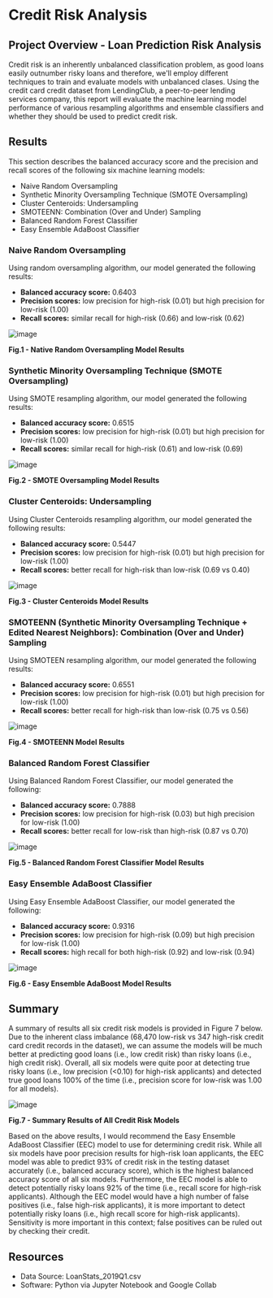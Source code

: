 # Credit Risk Analysis
## Project Overview - Loan Prediction Risk Analysis

Credit risk is an inherently unbalanced classification problem, as good loans easily outnumber risky loans and therefore, we'll employ different techniques to train and evaluate models with unbalanced clases. Using the credit card credit dataset from LendingClub, a peer-to-peer lending services company, this report will evaluate the machine learning model performance of various resampling algorithms and ensemble classifiers and whether they should be used to predict credit risk.

## Results

This section describes the balanced accuracy score and the precision and recall scores of the following six machine learning models:
- Naive Random Oversampling
- Synthetic Minority Oversampling Technique (SMOTE Oversampling)
- Cluster Centeroids: Undersampling
- SMOTEENN: Combination (Over and Under) Sampling
- Balanced Random Forest Classifier
- Easy Ensemble AdaBoost Classifier

### Naive Random Oversampling

Using random oversampling algorithm, our model generated the following results:

- **Balanced accuracy score:** 0.6403
- **Precision scores:** low precision for high-risk (0.01) but high precision for low-risk (1.00)
- **Recall scores:** similar recall for high-risk (0.66) and low-risk (0.62)

![image](https://user-images.githubusercontent.com/99936542/175833083-c9b672e1-4c83-489a-92a8-e9b3cee2a112.png)

<b>Fig.1 - Native Random Oversampling Model Results </b> 

### Synthetic Minority Oversampling Technique (SMOTE Oversampling)

Using SMOTE resampling algorithm, our model generated the following results:

- **Balanced accuracy score:** 0.6515
- **Precision scores:** low precision for high-risk (0.01) but high precision for low-risk (1.00)
- **Recall scores:** similar recall for high-risk (0.61) and low-risk (0.69)

![image](https://user-images.githubusercontent.com/99936542/175833240-d17ad697-427d-465e-b446-13241559eb55.png)

<b>Fig.2 - SMOTE Oversampling Model Results </b> 

### Cluster Centeroids: Undersampling

Using Cluster Centeroids resampling algorithm, our model generated the following results:

- **Balanced accuracy score:** 0.5447
- **Precision scores:** low precision for high-risk (0.01) but high precision for low-risk (1.00)
- **Recall scores:** better recall for high-risk than low-risk (0.69 vs 0.40)

![image](https://user-images.githubusercontent.com/99936542/175833258-2fcb434b-9a8e-448e-8b5c-aa7587b31643.png)

<b>Fig.3 - Cluster Centeroids Model Results </b> 

### SMOTEENN (Synthetic Minority Oversampling Technique + Edited Nearest Neighbors): Combination (Over and Under) Sampling

Using SMOTEEN resampling algorithm, our model generated the following results:

- **Balanced accuracy score:** 0.6551
- **Precision scores:** low precision for high-risk (0.01) but high precision for low-risk (1.00)
- **Recall scores:** better recall for high-risk than low-risk (0.75 vs 0.56)

![image](https://user-images.githubusercontent.com/99936542/175833282-fb4fa407-1303-48fa-a34e-fbb06e047b05.png)

<b>Fig.4 - SMOTEENN Model Results </b> 

### Balanced Random Forest Classifier

Using Balanced Random Forest Classifier, our model generated the following:

- **Balanced accuracy score:** 0.7888
- **Precision scores:** low precision for high-risk (0.03) but high precision for low-risk (1.00)
- **Recall scores:** better recall for low-risk than high-risk (0.87 vs 0.70)

![image](https://user-images.githubusercontent.com/99936542/175833307-c96f15d5-6781-4f9f-a2dd-aba29587c79e.png)

<b>Fig.5 - Balanced Random Forest Classifier Model Results </b> 

### Easy Ensemble AdaBoost Classifier

Using Easy Ensemble AdaBoost Classifier, our model generated the following:

- **Balanced accuracy score:** 0.9316
- **Precision scores:** low precision for high-risk (0.09) but high precision for low-risk (1.00)
- **Recall scores:** high recall for both high-risk (0.92) and low-risk (0.94)

![image](https://user-images.githubusercontent.com/99936542/175833321-71f7a5ae-16f2-4588-a83d-4b660a6ef79c.png)

<b>Fig.6 - Easy Ensemble AdaBoost Model Results </b> 

## Summary

A summary of results all six credit risk models is provided in Figure 7 below. Due to the inherent class imbalance (68,470 low-risk vs 347 high-risk credit card credit records in the dataset), we can assume the models will be much better at predicting good loans (i.e., low credit risk) than risky loans (i.e., high credit risk). Overall, all six models were quite poor at detecting true risky loans (i.e., low precision (<0.10) for high-risk applicants) and detected true good loans 100% of the time (i.e., precision score for low-risk was 1.00 for all models). 

![image](https://user-images.githubusercontent.com/99936542/175849602-db5d7a61-3db2-4c7a-9280-127a09c821fa.png)

<b>Fig.7 - Summary Results of All Credit Risk Models </b> 

Based on the above results, I would recommend the Easy Ensemble AdaBoost Classifier (EEC) model to use for determining credit risk. While all six models have poor precision results for high-risk loan applicants, the EEC model was able to predict 93% of credit risk in the testing dataset accurately (i.e., balanced accuracy score), which is the highest balanced accuracy score of all six models. Furthermore, the EEC model is able to detect potentially risky loans 92% of the time (i.e., recall score for high-risk applicants). Although the EEC model would have a high number of false positives (i.e., false high-risk applicants), it is more important to detect potentially risky loans (i.e., high recall score for high-risk applicants). Sensitivity is more important in this context; false positives can be ruled out by checking their credit. 
 
## Resources
- Data Source: LoanStats_2019Q1.csv
- Software: Python via Jupyter Notebook and Google Collab